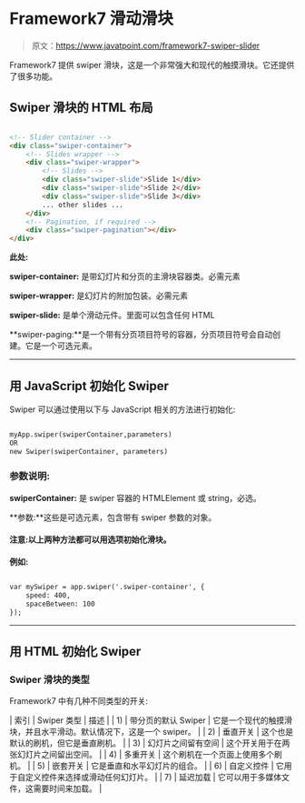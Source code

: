 # Framework7 滑动滑块

> 原文：<https://www.javatpoint.com/framework7-swiper-slider>

Framework7 提供 swiper 滑块，这是一个非常强大和现代的触摸滑块。它还提供了很多功能。

## Swiper 滑块的 HTML 布局

```html

<!-- Slider container -->
<div class="swiper-container">
    <!-- Slides wrapper -->
    <div class="swiper-wrapper">
        <!-- Slides -->
        <div class="swiper-slide">Slide 1</div>
        <div class="swiper-slide">Slide 2</div>
        <div class="swiper-slide">Slide 3</div>
        ... other slides ...
    </div>
    <!-- Pagination, if required -->
    <div class="swiper-pagination"></div>
</div>

```

**此处:**

**swiper-container:** 是带幻灯片和分页的主滑块容器类。必需元素

**swiper-wrapper:** 是幻灯片的附加包装。必需元素

**swiper-slide:** 是单个滑动元件。里面可以包含任何 HTML

**swiper-paging:**是一个带有分页项目符号的容器，分页项目符号会自动创建。它是一个可选元素。

* * *

## 用 JavaScript 初始化 Swiper

Swiper 可以通过使用以下与 JavaScript 相关的方法进行初始化:

```html

myApp.swiper(swiperContainer,parameters)
OR
new Swiper(swiperContainer, parameters)

```

### 参数说明:

**swiperContainer:** 是 swiper 容器的 HTMLElement 或 string，必选。

**参数:**这些是可选元素，包含带有 swiper 参数的对象。

#### 注意:以上两种方法都可以用选项初始化滑块。

**例如:**

```html

var mySwiper = app.swiper('.swiper-container', {
    speed: 400,
    spaceBetween: 100
});  

```

* * *

## 用 HTML 初始化 Swiper

### Swiper 滑块的类型

Framework7 中有几种不同类型的开关:

| 索引 | Swiper 类型 | 描述 |
| 1) | 带分页的默认 Swiper | 它是一个现代的触摸滑块，并且水平滑动。默认情况下，这是一个 swiper。 |
| 2) | 垂直开关 | 这个也是默认的刷机，但它是垂直刷机。 |
| 3) | 幻灯片之间留有空间 | 这个开关用于在两张幻灯片之间留出空间。 |
| 4) | 多重开关 | 这个刷机在一个页面上使用多个刷机。 |
| 5) | 嵌套开关 | 它是垂直和水平幻灯片的组合。 |
| 6) | 自定义控件 | 它用于自定义控件来选择或滑动任何幻灯片。 |
| 7) | 延迟加载 | 它可以用于多媒体文件，这需要时间来加载。 |